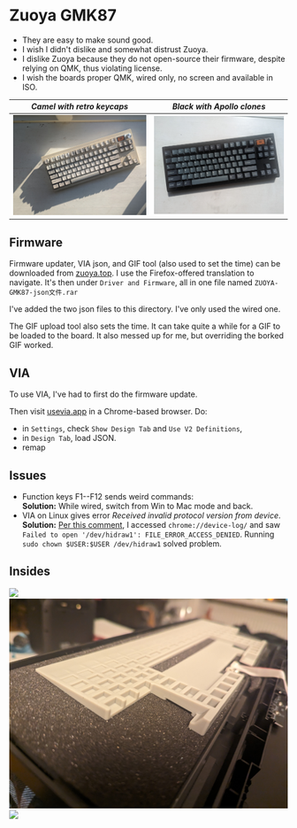 # Zuoya GMK87

- They are easy to make sound good.
- I wish I didn't dislike and somewhat distrust Zuoya.
- I dislike Zuoya because they do not open-source their firmware, despite relying on QMK, thus violating license.
- I wish the boards proper QMK, wired only, no screen and available in ISO.

*Camel with retro keycaps* | *Black with Apollo clones*
--------- | ---------
<img src="images/1_camel.jpg" width="400"/> | <img src="images/3.jpg" width="400"/>

## Firmware
Firmware updater, VIA json, and GIF tool (also used to set the time) can be downloaded from [zuoya.top](zuoya.top). I use the Firefox-offered translation to navigate. It's then under `Driver and Firmware`, all in one file named `ZUOYA-GMK87-json文件.rar`

I've added the two json files to this directory. I've only used the wired one.

The GIF upload tool also sets the time. It can take quite a while for a GIF to be loaded to the board. It also messed up for me, but overriding the borked GIF worked.

## VIA
To use VIA, I've had to first do the firmware update.

Then visit [usevia.app](usevia.app) in a Chrome-based browser. Do:
- in `Settings`, check `Show Design Tab` and `Use V2 Definitions`,
- in `Design Tab`, load JSON.
- remap

## Issues
- Function keys F1--F12 sends weird commands:</br>
**Solution:** While wired, switch from Win to Mac mode and back.
- VIA on Linux gives error _Received invalid protocol version from device_.</br>
 **Solution:** [Per this comment](https://github.com/the-via/releases/issues/257), I accessed `chrome://device-log/` and saw `Failed to open '/dev/hidraw1': FILE_ERROR_ACCESS_DENIED`. Running `sudo chown $USER:$USER /dev/hidraw1` solved problem.

## Insides

<img src="images/0.jpg" width="512"/>

<img src="images/1.jpg" width="512"/> 

<img src="images/2.jpg" width="512"/>
